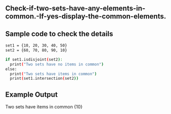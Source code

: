 ## Check-if-two-sets-have-any-elements-in-common.-If-yes-display-the-common-elements.
## Sample code to check the details 
```sh
set1 = {10, 20, 30, 40, 50}
set2 = {60, 70, 80, 90, 10}

if set1.isdisjoint(set2):
  print("Two sets have no items in common")
else:
  print("Two sets have items in common")
  print(set1.intersection(set2))
```
## Example Output
Two sets have items in common
{10}
